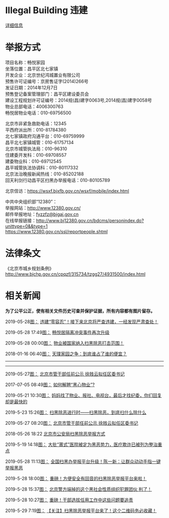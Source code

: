 # Illegal Building 违建

[详细信息](IllegalBuildingInformation/README.md)

# 举报方式

项目名称：畅悦家园<br/>
坐落位置：昌平区北七家镇<br/>
开发企业：北京世纪鸿城置业有限公司<br/>
预售许可证编号：京房售证字(2014)266号<br/>
发证日期：2014年12月7日<br/>
预售登记备案管理部门：昌平区建设委员会<br/>
建设工程规划许可证编号：2014规(昌)建字0063号,2014规(昌)建字0058号<br/>
物业总部电话：4006300763<br/>
畅悦居物业电话：010-69756500
 

北京市非紧急救助电话：12345<br/>
平西府派出所：010-81784380<br/>
北七家镇政府沟通平台：010-69759999<br/>
昌平北七家镇城管：010-61757134<br/>
北京市城管执法局：010-96310<br/>
住建委开发科：010-69708557<br/>
建委物业科：010-69712545<br/>
昌平城管执法协调科：010-80117332<br/>
北京法治晚报新闻热线：010-85202188<br/>
回天利剑行动昌平区扫黑办举报电话：010-80105789


北京信访：https://wsxf.bjxfb.gov.cn/wsxf/mobile/index.html



中共中央组织部“12380”：<br/>
举报网站：http://www.12380.gov.cn/<br/>
邮件举报地址：fyzzfz@bjgaj.gov.cn<br/>
在线举报链接：http://www.bj12380.gov.cn/bdcms/personindex.do?unittype=0&&type=1 <br/>
https://www.12380.gov.cn/ssl/reportpeople.shtml



# 法律条文

《北京市城乡规划条例》http://www.bjchp.gov.cn/cpqzf/315734/tzgg27/4931500/index.html


# 相关新闻
**为了公平公正，使有相关文件历史可查并保护证据，所有内容都有图片留存。**

2019-05-28[图：](HistoricalData/news/违建“零容忍”！接下来北京将严查违建，一经发现严肃查处！.png)
[违建“零容忍”！接下来北京将严查违建，一经发现严肃查处！](https://c.m.163.com/news/a/EG8MENHH0525PG7E.html?spss=newsapp)


2019-05-28 17:49[图：](HistoricalData/news/畅悦居隔离冲突事件再次升级.png)
[畅悦居隔离冲突事件再次升级](https://c.m.163.com/news/a/EG9HSSEI0518WHBV.html?spss=wap_refluxdl_2018)

2019-05-28 00:00[图：](HistoricalData/news/物业被国家纳入扫黑除恶打击范围-中所法律咨询.png)
[物业被国家纳入扫黑除恶打击范围！](https://mp.weixin.qq.com/s/FI5LiAoiMrxwvkNNcyFr8g)



2018-01-16 06:40[图：](HistoricalData/news/天璞家园之争：到底谁占了谁的便宜.png)
[天璞家园之争：到底谁占了谁的便宜？](https://weibo.com/ttarticle/p/show?id=2309404196705603086287)


---
---

2019-05-27[图：]()
[北京市管干部任前公示 徐贱云拟任区委书记](https://news.html5.qq.com/share/7632367055439470914)

2017-07-05 08:49[图：]()
[如何解聘“黑心物业”?](https://house.focus.cn/zixun/7e1dc5383a365a29.html)

2019-05-21 10:30[图：]()
[妈妈找了物业、报社、电视台，最后才找纪委，你们回复却是最快的](https://www.toutiao.com/a6693301985099121160)

2019-5-23 15:26[图：]()
[扫黑除恶进行时——扫黑除恶，到底扫什么除什么](https://mp.weixin.qq.com/s/-6_UUlf1bBrmrEcz22n1iQ)

2019-05-27 08:20[图：]()
[北京市管干部任前公示 徐贱云拟任区委书记](http://finance.ifeng.com/c/7n0eNGGsUFP)

2018-05-26 18:22
[北京市公安局扫黑除恶举报方式](https://baijiahao.baidu.com/s?id=1601521686564308594&wfr=spider&for=pc)

2019-5-19 14:18[图：]()
[大批“莆式”医院被定为黑恶势力，医疗欺诈已被列为整治重点](https://mp.weixin.qq.com/s/fayGkdI1aFHBS_5tnr1gsA)

2019-05-28 11:13[图：]()
[全国扫黑办举报平台升级！陈一新：让群众动动手指一键举报黑恶](https://mbd.baidu.com/newspage/data/landingshare?pageType=1&isBdboxFrom=1&context=%7B%22nid%22%3A%22news_9663550771126997200%22%2C%22sourceFrom%22%3A%22bjh%22%7D)

2019-5-28 18:00[图：]()
[重磅！方便安全有回音的扫黑除恶举报平台来啦！](https://mp.weixin.qq.com/s/SrN4tv9iMFl6YzGY-NziRA)

2019-5-28 15:37[图：]()
[北京警方端掉的这个黑社会性质组织犯罪团伙 判了！](https://mp.weixin.qq.com/s/qx5QzRUTnD2A6fvv5t75-A)

2019-5-28 10:27[图：]()
[重磅！干部选拔任用工作中这些问题要追责](https://mp.weixin.qq.com/s/UvuL3X0dZ8nwR-nI4GIiJw)

2019-5-29 7:19[图：]()
[【关注】扫黑除恶举报平台来了！这个二维码务必收藏！](https://mp.weixin.qq.com/s/u6_2RjZoCV5rpfDN1jk5Pw)





